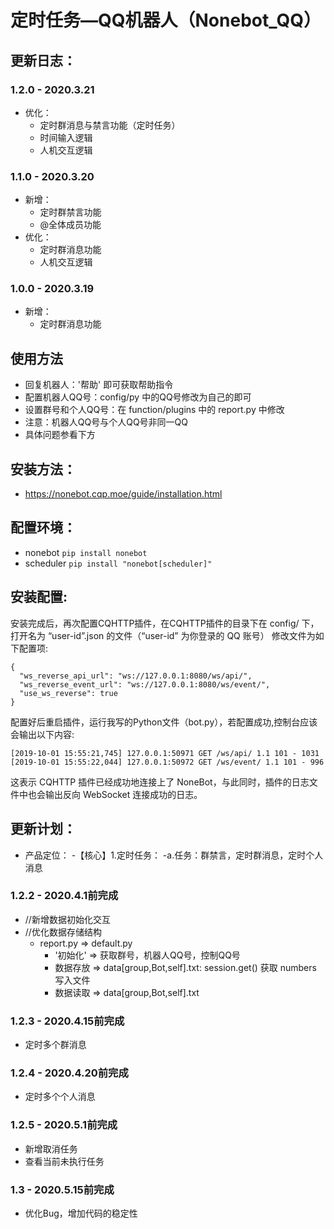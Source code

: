 # 定时任务—QQ机器人（Nonebot_QQ）

## 更新日志：
### 1.2.0 - 2020.3.21
- 优化：
    - 定时群消息与禁言功能（定时任务）
    - 时间输入逻辑
    - 人机交互逻辑
### 1.1.0 - 2020.3.20
- 新增：
    - 定时群禁言功能
    - @全体成员功能
- 优化：
    - 定时群消息功能
    - 人机交互逻辑
### 1.0.0 - 2020.3.19
- 新增：
    - 定时群消息功能

## 使用方法
- 回复机器人：'帮助' 即可获取帮助指令
- 配置机器人QQ号：config/py 中的QQ号修改为自己的即可
- 设置群号和个人QQ号：在 function/plugins 中的 report.py 中修改
- 注意：机器人QQ号与个人QQ号非同一QQ
- 具体问题参看下方

## 安装方法：
- https://nonebot.cqp.moe/guide/installation.html

## 配置环境：
- nonebot ```pip install nonebot```
- scheduler ```pip install "nonebot[scheduler]"```

## 安装配置:
安装完成后，再次配置CQHTTP插件，在CQHTTP插件的目录下在 config/ 下，打开名为 “user-id”.json 的文件（“user-id” 为你登录的 QQ 账号）
修改文件为如下配置项:
```
{
  "ws_reverse_api_url": "ws://127.0.0.1:8080/ws/api/",
  "ws_reverse_event_url": "ws://127.0.0.1:8080/ws/event/",
  "use_ws_reverse": true
}
```
配置好后重启插件，运行我写的Python文件（bot.py），若配置成功,控制台应该会输出以下内容:

```
[2019-10-01 15:55:21,745] 127.0.0.1:50971 GET /ws/api/ 1.1 101 - 1031
[2019-10-01 15:55:22,044] 127.0.0.1:50972 GET /ws/event/ 1.1 101 - 996
```

这表示 CQHTTP 插件已经成功地连接上了 NoneBot，与此同时，插件的日志文件中也会输出反向 WebSocket 连接成功的日志。

## 更新计划：
- 产品定位：
    -【核心】1.定时任务：
        -a.任务：群禁言，定时群消息，定时个人消息

### 1.2.2 - 2020.4.1前完成
- //新增数据初始化交互
- //优化数据存储结构
    - report.py => default.py 
        - '初始化' => 获取群号，机器人QQ号，控制QQ号
        - 数据存放 => data[group,Bot,self].txt: session.get() 获取 numbers 写入文件
        - 数据读取 => data[group,Bot,self].txt
	
### 1.2.3 - 2020.4.15前完成
- 定时多个群消息

### 1.2.4 - 2020.4.20前完成
- 定时多个个人消息

### 1.2.5 - 2020.5.1前完成
- 新增取消任务
- 查看当前未执行任务

### 1.3 - 2020.5.15前完成
- 优化Bug，增加代码的稳定性
